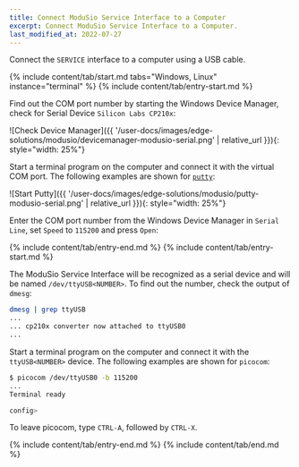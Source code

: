 ```yaml
---
title: Connect ModuSio Service Interface to a Computer
excerpt: Connect ModuSio Service Interface to a Computer.
last_modified_at: 2022-07-27
---
```

Connect the `SERVICE` interface to a computer using a USB cable.

{% include content/tab/start.md tabs="Windows, Linux" instance="terminal" %}
{% include content/tab/entry-start.md %}

Find out the COM port number by starting the Windows Device Manager, check for Serial Device `Silicon Labs CP210x`:

![Check Device Manager]({{ '/user-docs/images/edge-solutions/modusio/devicemanager-modusio-serial.png' | relative_url }}){: style="width: 25%"}

Start a terminal program on the computer and connect it with the virtual COM port. The following examples are shown for [`putty`](https://www.putty.org/):

![Start Putty]({{ '/user-docs/images/edge-solutions/modusio/putty-modusio-serial.png' | relative_url }}){: style="width: 25%"}

Enter the COM port number from the Windows Device Manager in `Serial Line`, set `Speed` to `115200` and press `Open`:

{% include content/tab/entry-end.md %}
{% include content/tab/entry-start.md %}

The ModuSio Service Interface will be recognized as a serial device and will be named `/dev/ttyUSB<NUMBER>`. To find out the number, check the output of `dmesg`:

```bash
dmesg | grep ttyUSB
...
... cp210x converter now attached to ttyUSB0
...
```

Start a terminal program on the computer and connect it with the `ttyUSB<NUMBER>` device. The following examples are shown for `picocom`:

```bash
$ picocom /dev/ttyUSB0 -b 115200
...
Terminal ready

config>
```

To leave picocom, type `CTRL-A`, followed by `CTRL-X`.

{% include content/tab/entry-end.md %}
{% include content/tab/end.md %}
